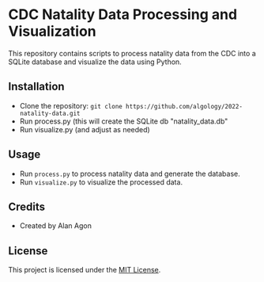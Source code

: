 # CDC Natality Data Processing and Visualization

This repository contains scripts to process natality data from the CDC into a SQLite database and visualize the data using Python.

## Installation
- Clone the repository: `git clone https://github.com/algology/2022-natality-data.git`
- Run process.py (this will create the SQLite db "natality_data.db"
- Run visualize.py (and adjust as needed)

## Usage
- Run `process.py` to process natality data and generate the database.
- Run `visualize.py` to visualize the processed data.

## Credits
- Created by Alan Agon

## License
This project is licensed under the [MIT License](LICENSE).
